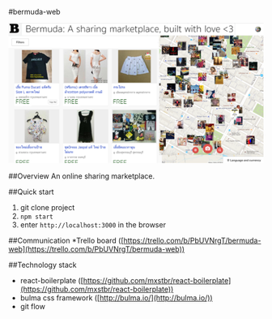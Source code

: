 #bermuda-web

![mockup](./docs/requirement/phase1/mockup.png)

##Overview
An online sharing marketplace.

##Quick start
1. git clone project
2. `npm start`
3. enter `http://localhost:3000` in the browser

##Communication
*Trello board ([https://trello.com/b/PbUVNrgT/bermuda-web](https://trello.com/b/PbUVNrgT/bermuda-web))

##Technology stack
* react-boilerplate ([https://github.com/mxstbr/react-boilerplate](https://github.com/mxstbr/react-boilerplate))
* bulma css framework ([http://bulma.io/](http://bulma.io/))
* git flow
